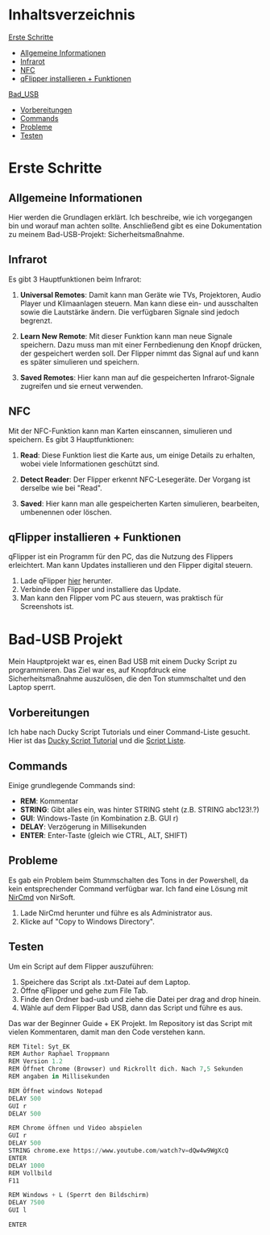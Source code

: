 # Inhaltsverzeichnis
[Erste Schritte](#erste-schritte)
- [Allgemeine Informationen](#allgemeine-informationen)
- [Infrarot](#infrarot)
- [NFC](#nfc)
- [qFlipper installieren + Funktionen](#qflipper-installieren--funktionen)

[Bad_USB](#bad-usb-projekt)
- [Vorbereitungen](#vorbereitungen)
- [Commands](#commands)
- [Probleme](#probleme)
- [Testen](#testen)

# Erste Schritte

## Allgemeine Informationen
Hier werden die Grundlagen erklärt. Ich beschreibe, wie ich vorgegangen bin und worauf man achten sollte. Anschließend gibt es eine Dokumentation zu meinem Bad-USB-Projekt: Sicherheitsmaßnahme.

## Infrarot
Es gibt 3 Hauptfunktionen beim Infrarot:

1. **Universal Remotes**: Damit kann man Geräte wie TVs, Projektoren, Audio Player und Klimaanlagen steuern. Man kann diese ein- und ausschalten sowie die Lautstärke ändern. Die verfügbaren Signale sind jedoch begrenzt.

2. **Learn New Remote**: Mit dieser Funktion kann man neue Signale speichern. Dazu muss man mit einer Fernbedienung den Knopf drücken, der gespeichert werden soll. Der Flipper nimmt das Signal auf und kann es später simulieren und speichern.

3. **Saved Remotes**: Hier kann man auf die gespeicherten Infrarot-Signale zugreifen und sie erneut verwenden.

## NFC
Mit der NFC-Funktion kann man Karten einscannen, simulieren und speichern. Es gibt 3 Hauptfunktionen:

1. **Read**: Diese Funktion liest die Karte aus, um einige Details zu erhalten, wobei viele Informationen geschützt sind.

2. **Detect Reader**: Der Flipper erkennt NFC-Lesegeräte. Der Vorgang ist derselbe wie bei "Read".

3. **Saved**: Hier kann man alle gespeicherten Karten simulieren, bearbeiten, umbenennen oder löschen.

## qFlipper installieren + Funktionen
qFlipper ist ein Programm für den PC, das die Nutzung des Flippers erleichtert. Man kann Updates installieren und den Flipper digital steuern. 

1. Lade qFlipper [hier](https://flipperzero.one/update) herunter.
2. Verbinde den Flipper und installiere das Update.
3. Man kann den Flipper vom PC aus steuern, was praktisch für Screenshots ist.

# Bad-USB Projekt

Mein Hauptprojekt war es, einen Bad USB mit einem Ducky Script zu programmieren. Das Ziel war es, auf Knopfdruck eine Sicherheitsmaßnahme auszulösen, die den Ton stummschaltet und den Laptop sperrt.

## Vorbereitungen
Ich habe nach Ducky Script Tutorials und einer Command-Liste gesucht. Hier ist das [Ducky Script Tutorial](https://docs.hak5.org/hak5-usb-rubber-ducky) und die [Script Liste](https://gist.github.com/methanoliver/efebfe8f4008e167417d4ab96e5e3cac).

## Commands
Einige grundlegende Commands sind:

- **REM**: Kommentar
- **STRING**: Gibt alles ein, was hinter STRING steht (z.B. STRING abc123!.?)
- **GUI**: Windows-Taste (in Kombination z.B. GUI r)
- **DELAY**: Verzögerung in Millisekunden
- **ENTER**: Enter-Taste (gleich wie CTRL, ALT, SHIFT)

## Probleme
Es gab ein Problem beim Stummschalten des Tons in der Powershell, da kein entsprechender Command verfügbar war. Ich fand eine Lösung mit [NirCmd](https://www.nirsoft.net/utils/nircmd.html) von NirSoft. 

1. Lade NirCmd herunter und führe es als Administrator aus.
2. Klicke auf "Copy to Windows Directory".

## Testen
Um ein Script auf dem Flipper auszuführen:

1. Speichere das Script als .txt-Datei auf dem Laptop.
2. Öffne qFlipper und gehe zum File Tab.
3. Finde den Ordner bad-usb und ziehe die Datei per drag and drop hinein.
4. Wähle auf dem Flipper Bad USB, dann das Script und führe es aus.

Das war der Beginner Guide + EK Projekt. Im Repository ist das Script mit vielen Kommentaren, damit man den Code verstehen kann.

```python
REM Titel: Syt_EK
REM Author Raphael Troppmann
REM Version 1.2
REM Öffnet Chrome (Browser) und Rickrollt dich. Nach 7,5 Sekunden
REM angaben in Millisekunden

REM Öffnet windows Notepad
DELAY 500
GUI r
DELAY 500

REM Chrome öffnen und Video abspielen
GUI r
DELAY 500
STRING chrome.exe https://www.youtube.com/watch?v=dQw4w9WgXcQ
ENTER
DELAY 1000
REM Vollbild
F11

REM Windows + L (Sperrt den Bildschirm)
DELAY 7500
GUI l

ENTER
